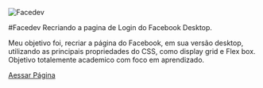 ![Facedev](https://i.ibb.co/Vp2NVC9/screencapture-victtorcesar-github-io-Facedev-2020-08-05-15-22-34.png)

#Facedev
Recriando a pagina de Login do Facebook Desktop.

Meu objetivo foi, recriar a página do Facebook, em sua versão desktop, utilizando as principais propriedades do CSS, como
display grid e Flex box. Objetivo totalemente academico com foco em aprendizado.

[Aessar Página](https://victtorcesar.github.io/Facedev/)
